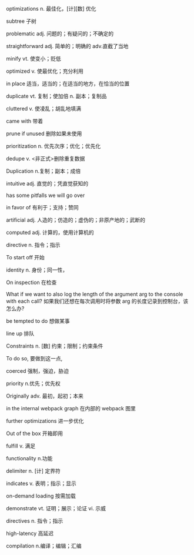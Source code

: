 optimizations n. 最佳化，[计][数] 优化

subtree 子树

problematic adj. 问题的；有疑问的；不确定的

straightforward adj. 简单的；明确的 adv.直截了当地

minify vt. 使变小；贬低

optimized v. 使最优化；充分利用

in place 适当，适当的；在适当的地方，在恰当的位置

duplicate vt. 复制；使加倍 n. 副本；复制品

cluttered v. 使凌乱；胡乱地填满

came with 带着

prune if unused 删除如果未使用

prioritization n. 优先次序；优化；优先化

dedupe v. <非正式>删除重复数据

Duplication n.复制；副本；成倍

intuitive adj. 直觉的；凭直觉获知的

has some pitfalls we will go over

in favor of 有利于；支持；赞同

artificial adj. 人造的；仿造的；虚伪的；非原产地的；武断的

computed adj. 计算的，使用计算机的

directive n. 指令；指示

To start off 开始

identity n. 身份；同一性，

On inspection 在检查

What if we want to also log the length of the argument arg to the console with each call? 如果我们还想在每次调用时将参数 arg 的长度记录到控制台，该怎么办?

be tempted to do 想做某事

line up 排队

Constraints n. [数] 约束；限制；约束条件

To do so, 要做到这一点,

coerced 强制，强迫，胁迫

priority n.优先；优先权

Originally adv. 最初，起初；本来

in the internal webpack graph 在内部的 webpack 图里

further optimizations 进一步优化

Out of the box 开箱即用

fulfill v. 满足

functionality n.功能

delimiter n. [计] 定界符

indicates v. 表明；指示；显示

on-demand loading 按需加载

demonstrate vt. 证明；展示；论证 vi. 示威

directives n. 指令；指示

high-latency 高延迟

compilation n.编译；编辑；汇编
